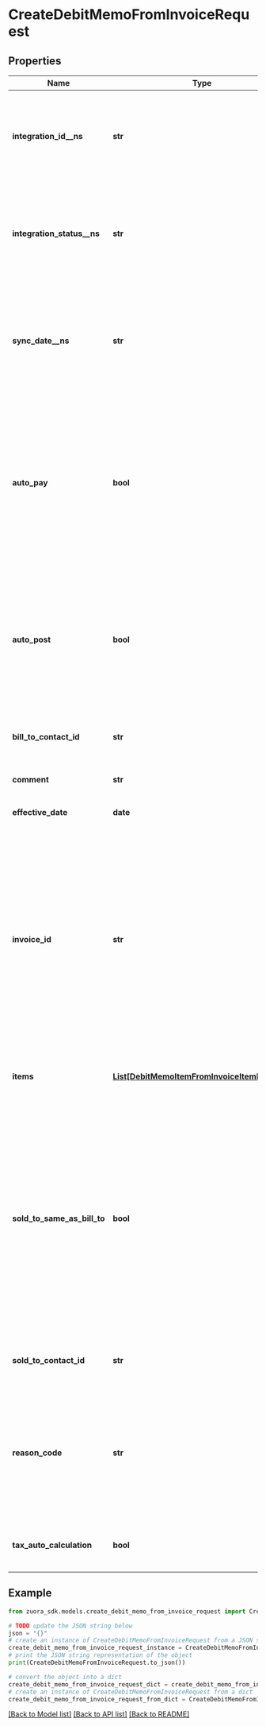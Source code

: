 # CreateDebitMemoFromInvoiceRequest


## Properties

Name | Type | Description | Notes
------------ | ------------- | ------------- | -------------
**integration_id__ns** | **str** | ID of the corresponding object in NetSuite. Only available if you have installed the [Zuora Connector for NetSuite](https://www.zuora.com/connect/app/?appId&#x3D;265). | [optional] 
**integration_status__ns** | **str** | Status of the debit memo&#39;s synchronization with NetSuite. Only available if you have installed the [Zuora Connector for NetSuite](https://www.zuora.com/connect/app/?appId&#x3D;265). | [optional] 
**sync_date__ns** | **str** | Date when the debit memo was synchronized with NetSuite. Only available if you have installed the [Zuora Connector for NetSuite](https://www.zuora.com/connect/app/?appId&#x3D;265). | [optional] 
**auto_pay** | **bool** | Whether debit memos are automatically picked up for processing in the corresponding payment run.  By default, debit memos are automatically picked up for processing in the corresponding payment run.  | [optional] 
**auto_post** | **bool** | Whether to automatically post the debit memo after it is created.  Setting this field to &#x60;true&#x60;, you do not need to separately call the [Post debit memo](https://www.zuora.com/developer/api-references/api/operation/Put_PostDebitMemo) operation to post the debit memo.  | [optional] [default to False]
**bill_to_contact_id** | **str** | The ID of the bill-to contact associated with the debit memo.  | [optional] 
**comment** | **str** | Comments about the debit memo.   | [optional] 
**effective_date** | **date** | The date when the debit memo takes effect.  | [optional] 
**invoice_id** | **str** | The ID of the invoice that the debit memo is created from. * If this field is specified, its value must be the same as the value of the &#x60;invoiceId&#x60; path parameter. Otherwise, its value overrides the value of the &#x60;invoiceId&#x60; path parameter.  * If this field is not specified, the value of the &#x60;invoiceId&#x60; path parameter is used.   | [optional] 
**items** | [**List[DebitMemoItemFromInvoiceItemRequest]**](DebitMemoItemFromInvoiceItemRequest.md) | Container for items. The maximum number of items is 1,000.  | [optional] 
**sold_to_same_as_bill_to** | **bool** | Whether the sold-to contact and bill-to contact are the same entity.   The created debit memo has the same bill-to contact and sold-to contact entity only when all the following conditions are met in the request body:  - This field is set to &#x60;true&#x60;.  - A bill-to contact is specified. - No sold-to contact is specified. | [optional] 
**sold_to_contact_id** | **str** | The ID of the sold-to contact associated with the debit memo.  | [optional] 
**reason_code** | **str** | A code identifying the reason for the transaction. The value must be an existing reason code or empty. If you do not specify a value, Zuora uses the default reason code.  | [optional] 
**tax_auto_calculation** | **bool** | Whether to automatically calculate taxes in the debit memo.  | [optional] [default to True]

## Example

```python
from zuora_sdk.models.create_debit_memo_from_invoice_request import CreateDebitMemoFromInvoiceRequest

# TODO update the JSON string below
json = "{}"
# create an instance of CreateDebitMemoFromInvoiceRequest from a JSON string
create_debit_memo_from_invoice_request_instance = CreateDebitMemoFromInvoiceRequest.from_json(json)
# print the JSON string representation of the object
print(CreateDebitMemoFromInvoiceRequest.to_json())

# convert the object into a dict
create_debit_memo_from_invoice_request_dict = create_debit_memo_from_invoice_request_instance.to_dict()
# create an instance of CreateDebitMemoFromInvoiceRequest from a dict
create_debit_memo_from_invoice_request_from_dict = CreateDebitMemoFromInvoiceRequest.from_dict(create_debit_memo_from_invoice_request_dict)
```
[[Back to Model list]](../README.md#documentation-for-models) [[Back to API list]](../README.md#documentation-for-api-endpoints) [[Back to README]](../README.md)


